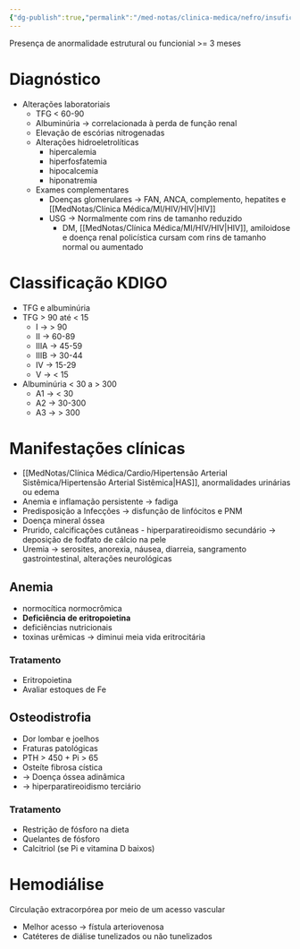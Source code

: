 ```yaml
---
{"dg-publish":true,"permalink":"/med-notas/clinica-medica/nefro/insuficiencia-renal/doenca-renal-cronica/"}
---
```


Presença de anormalidade estrutural ou funcionial >= 3 meses

# Diagnóstico
- Alterações laboratoriais
	- TFG < 60-90
	- Albuminúria -> correlacionada à perda de função renal
	- Elevação de escórias nitrogenadas
	- Alterações hidroeletrolíticas
		- hipercalemia
		- hiperfosfatemia
		- hipocalcemia
		- hiponatremia
	- Exames complementares
		- Doenças glomerulares -> FAN, ANCA, complemento, hepatites e [[MedNotas/Clínica Médica/MI/HIV/HIV\|HIV]]
		- USG -> Normalmente com rins de tamanho reduzido
			- DM, [[MedNotas/Clínica Médica/MI/HIV/HIV\|HIV]], amiloidose e doença renal policística cursam com rins de tamanho normal ou aumentado
# Classificação KDIGO
- TFG e albuminúria
- TFG > 90 até < 15
	- I -> > 90
	- II -> 60-89
	- IIIA -> 45-59
	- IIIB -> 30-44
	- IV -> 15-29
	- V -> < 15
- Albuminúria < 30 a > 300
	- A1 -> < 30
	- A2 -> 30-300
	- A3 -> > 300
# Manifestações clínicas
- [[MedNotas/Clínica Médica/Cardio/Hipertensão Arterial Sistêmica/Hipertensão Arterial Sistêmica\|HAS]], anormalidades urinárias ou edema
- Anemia e inflamação persistente -> fadiga
- Predisposição a Infecções -> disfunção de linfócitos e PNM
- Doença mineral óssea
- Prurido, calcificações cutâneas - hiperparatireoidismo secundário -> deposição de fodfato de cálcio na pele
- Uremia -> serosites, anorexia, náusea, diarreia, sangramento gastrointestinal, alterações neurológicas
## Anemia 
- normocítica normocrômica
- **Deficiência de eritropoietina**
- deficiências nutricionais
- toxinas urêmicas -> diminui meia vida eritrocitária
### Tratamento
- Eritropoietina
- Avaliar estoques de Fe

## Osteodistrofia
- Dor lombar e joelhos
- Fraturas patológicas
- PTH > 450 + Pi > 65
- Osteíte fibrosa cística 
- -> Doença óssea adinâmica 
- -> hiperparatireoidismo terciário
### Tratamento
- Restrição de fósforo na dieta
- Quelantes de fósforo
- Calcitriol (se Pi e vitamina D baixos)

# Hemodiálise
Circulação extracorpórea por meio de um acesso vascular
- Melhor acesso -> fístula arteriovenosa
- Catéteres de diálise tunelizados ou não tunelizados
